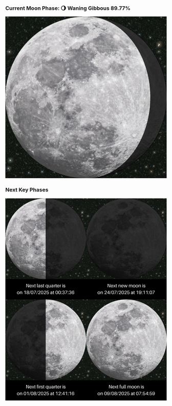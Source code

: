 ### Current Moon Phase: 🌖 Waning Gibbous 89.77%
![Moon Phase](moonphase.png)
### Next Key Phases
![Gallery](gallery.png)